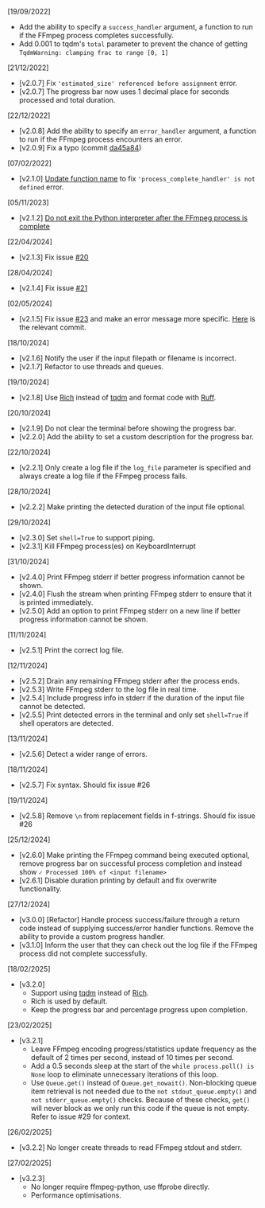 [19/09/2022]
- Add the ability to specify a `success_handler` argument, a function to run if the FFmpeg process completes successfully.
- Add 0.001 to tqdm's `total` parameter to prevent the chance of getting `TqdmWarning: clamping frac to range [0, 1]`

[21/12/2022]
- [v2.0.7] Fix `'estimated_size' referenced before assignment` error.
- [v2.0.7] The progress bar now uses 1 decimal place for seconds processed and total duration.

[22/12/2022]
- [v2.0.8] Add the ability to specify an `error_handler` argument, a function to run if the FFmpeg process encounters an error.
- [v2.0.9] Fix a typo (commit [da45a84](https://github.com/CrypticSignal/better-ffmpeg-progress/commit/da45a8416856ab7d3c7b748db5703fa3dbc65f60))

[07/02/2022]
- [v2.1.0] [Update function name](https://github.com/CrypticSignal/better-ffmpeg-progress/commit/572fe8a0d71957d00b833134a4d35170630203fa) to fix `'process_complete_handler' is not defined` error.

[05/11/2023]
- [v2.1.2] [Do not exit the Python interpreter after the FFmpeg process is complete](https://github.com/CrypticSignal/better-ffmpeg-progress/commit/0a358810773835297faae688689c6e0d8a5859ae)

[22/04/2024]
- [v2.1.3] Fix issue [#20](https://github.com/CrypticSignal/better-ffmpeg-progress/issues/20)

[28/04/2024]
- [v2.1.4] Fix issue [#21](https://github.com/CrypticSignal/better-ffmpeg-progress/issues/21)

[02/05/2024]
- [v2.1.5] Fix issue [#23](https://github.com/CrypticSignal/better-ffmpeg-progress/issues/23) and make an error message more specific. [Here](https://github.com/CrypticSignal/better-ffmpeg-progress/commit/a6ef7f26d080b684144021301f3b2aa5e0834dae) is the relevant commit.

[18/10/2024]
- [v2.1.6] Notify the user if the input filepath or filename is incorrect.
- [v2.1.7] Refactor to use threads and queues.

[19/10/2024]
- [v2.1.8] Use [Rich](https://github.com/Textualize/rich) instead of [tqdm](https://github.com/tqdm/tqdm) and format code with [Ruff](https://github.com/astral-sh/ruff).

[20/10/2024]
- [v2.1.9] Do not clear the terminal before showing the progress bar.
- [v2.2.0] Add the ability to set a custom description for the progress bar.

[22/10/2024]
- [v2.2.1] Only create a log file if the `log_file` parameter is specified and always create a log file if the FFmpeg process fails.

[28/10/2024]
- [v2.2.2] Make printing the detected duration of the input file optional.

[29/10/2024]
- [v2.3.0] Set `shell=True` to support piping.
- [v2.3.1] Kill FFmpeg process(es) on KeyboardInterrupt

[31/10/2024]
- [v2.4.0] Print FFmpeg stderr if better progress information cannot be shown.
- [v2.4.0] Flush the stream when printing FFmpeg stderr to ensure that it is printed immediately.
- [v2.5.0] Add an option to print FFmpeg stderr on a new line if better progress information cannot be shown.

[11/11/2024]
- [v2.5.1] Print the correct log file.

[12/11/2024]
- [v2.5.2] Drain any remaining FFmpeg stderr after the process ends.
- [v2.5.3] Write FFmpeg stderr to the log file in real time.
- [v2.5.4] Include progress info in stderr if the duration of the input file cannot be detected.
- [v2.5.5] Print detected errors in the terminal and only set `shell=True` if shell operators are detected.

[13/11/2024]
- [v2.5.6] Detect a wider range of errors.

[18/11/2024]
- [v2.5.7] Fix syntax. Should fix issue #26

[19/11/2024]
- [v2.5.8] Remove `\n` from replacement fields in f-strings. Should fix issue #26

[25/12/2024]
- [v2.6.0] Make printing the FFmpeg command being executed optional, remove progress bar on successful process completion and instead show `✓ Processed 100% of <input filename>`
- [v2.6.1] Disable duration printing by default and fix overwrite functionality.

[27/12/2024]
- [v3.0.0] [Refactor] Handle process success/failure through a return code instead of supplying success/error handler functions. Remove the ability to provide a custom progress handler.
- [v3.1.0] Inform the user that they can check out the log file if the FFmpeg process did not complete successfully.

[18/02/2025]
- [v3.2.0] 
    - Support using [tqdm](https://github.com/tqdm/tqdm) instead of [Rich](https://github.com/Textualize/rich).
    - Rich is used by default.
    - Keep the progress bar and percentage progress upon completion.

[23/02/2025]
- [v3.2.1] 
    - Leave FFmpeg encoding progress/statistics update frequency as the default of 2 times per second, instead of 10 times per second.
    - Add a 0.5 seconds sleep at the start of the `while process.poll() is None` loop to eliminate unnecessary iterations of this loop.
    - Use `Queue.get()` instead of `Queue.get_nowait()`. Non-blocking queue item retrieval is not needed due to the `not stdout_queue.empty()` and `not stderr_queue.empty()` checks. Because of these checks, `get()` will never block as we only run this code if the queue is not empty. Refer to issue #29 for context.

[26/02/2025]
- [v3.2.2] No longer create threads to read FFmpeg stdout and stderr.

[27/02/2025]
- [v3.2.3]
    - No longer require ffmpeg-python, use ffprobe directly.
    - Performance optimisations.